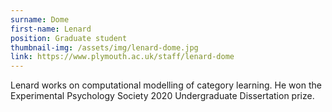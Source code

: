 ```yaml
---
surname: Dome
first-name: Lenard
position: Graduate student
thumbnail-img: /assets/img/lenard-dome.jpg
link: https://www.plymouth.ac.uk/staff/lenard-dome
---
```


Lenard works on computational modelling of category learning. He won the Experimental Psychology Society 2020 Undergraduate Dissertation prize. 






